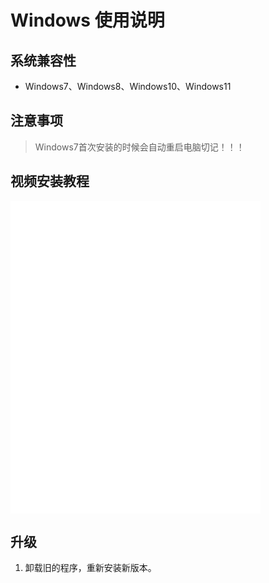# Windows 使用说明

## 系统兼容性
- Windows7、Windows8、Windows10、Windows11

## 注意事项
> Windows7首次安装的时候会自动重启电脑切记！！！

##  视频安装教程

<iframe width="400" height="500" src="//player.bilibili.com/player.html?aid=531101451&bvid=BV1qu411L79j&cid=1202162544&page=1&autoplay=0" frameborder="0" allow="accelerometer; clipboard-write; encrypted-media; gyroscope; picture-in-picture" allowfullscreen></iframe>

## 升级

1.  卸载旧的程序，重新安装新版本。